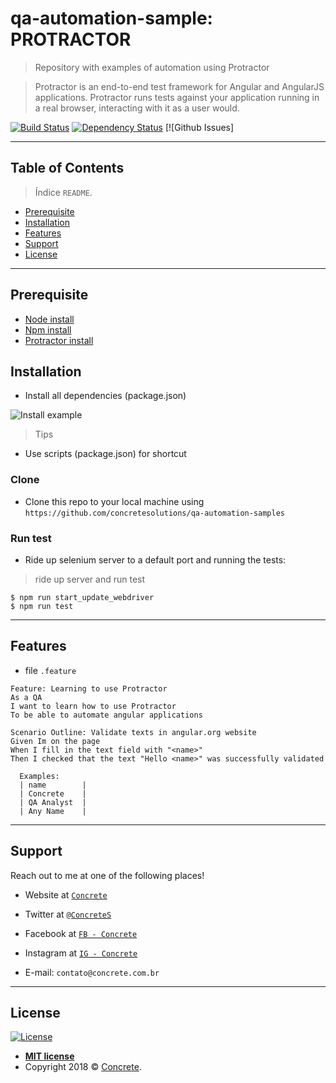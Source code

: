 # qa-automation-sample: PROTRACTOR

> Repository with examples of automation using Protractor

> Protractor is an end-to-end test framework for Angular and AngularJS applications. Protractor runs tests against your application running in a real browser, interacting with it as a user would.

[![Build Status](http://img.shields.io/travis/badges/badgerbadgerbadger.svg?style=flat-square)](https://travis-ci.org/badges/badgerbadgerbadger) [![Dependency Status](http://img.shields.io/codeclimate/github/badges/badgerbadgerbadger.svg?style=flat-square)](https://codeclimate.com/github/badges/badgerbadgerbadger) [![Github Issues]

---

## Table of Contents

> Índice `README`.

- [Prerequisite](#prerequisite)
- [Installation](#installation)
- [Features](#features)
- [Support](#support)
- [License](#license)

---

## Prerequisite

- [Node install](https://nodejs.org/en/download/)
- [Npm install](https://www.npmjs.com/get-npm)
- [Protractor install](https://www.npmjs.com/package/protractor)

## Installation

- Install all dependencies (package.json)

![Install example](http://g.recordit.co/0xODbJSVZ1.gif)

> Tips

- Use scripts (package.json) for shortcut

### Clone

- Clone this repo to your local machine using `https://github.com/concretesolutions/qa-automation-samples`

### Run test

- Ride up selenium server to a default port and running the tests:

> ride up server and run test

```shell
$ npm run start_update_webdriver
$ npm run test
```

---

## Features
- file `.feature`

```gherkin
Feature: Learning to use Protractor 
As a QA
I want to learn how to use Protractor 
To be able to automate angular applications 

Scenario Outline: Validate texts in angular.org website
Given Im on the page
When I fill in the text field with "<name>"
Then I checked that the text "Hello <name>" was successfully validated

  Examples: 
  | name        |
  | Concrete    |
  | QA Analyst  |
  | Any Name    |
```

---

## Support

Reach out to me at one of the following places!

- Website at <a href="https://concrete.com.br" target="_blank">`Concrete`</a>
- Twitter at <a href="https://twitter.com/ConcreteS" target="_blank">`@ConcreteS`</a>
- Facebook at <a href="https://www.facebook.com/ConcreteS" target="_blank">`FB - Concrete`</a>
- Instagram at <a href="https://www.instagram.com/concretebr" target="_blank">`IG - Concrete`</a>

- E-mail: `contato@concrete.com.br`

---

## License

[![License](http://img.shields.io/:license-mit-blue.svg?style=flat-square)](http://badges.mit-license.org)

- **[MIT license](http://opensource.org/licenses/mit-license.php)**
- Copyright 2018 © <a href="http://concrete.com.br" target="_blank">Concrete</a>.